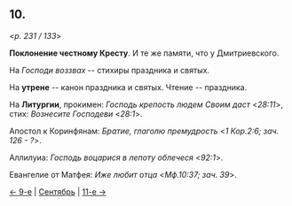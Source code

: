 
## 10.

<*p. 231 / 133*>

**Поклонение честному Кресту**. И те же памяти, что у Дмитриевского. 

На *Господи воззвах* -- стихиры праздника и святых.  

На **утрене** -- канон праздника и святых. Чтение -- праздника. 

На **Литургии**, прокимен: *Господь крепость людем Своим даст* <*28:11*>, стих: *Вознесите Господеви* <*28:1*>. 

Апостол к Коринфянам: *Братие, глаголю премудрость* <*1 Кор.2:6; зач. 126 - ?*>. 

Аллилуиа: *Господь воцарися в лепоту облечеся* <*92:1*>. 

Евангелие от Матфея: *Иже любит отца* <*Мф.10:37; зач. 39*>. 

[← 9-е](09_09_GMT.ru.md) | [Сентябрь](README.md#10-й) | [11-е →](09_11_GMT.ru.md)
